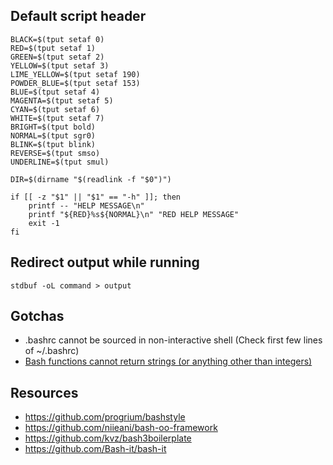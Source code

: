 ## Default script header
```
BLACK=$(tput setaf 0)
RED=$(tput setaf 1)
GREEN=$(tput setaf 2)
YELLOW=$(tput setaf 3)
LIME_YELLOW=$(tput setaf 190)
POWDER_BLUE=$(tput setaf 153)
BLUE=$(tput setaf 4)
MAGENTA=$(tput setaf 5)
CYAN=$(tput setaf 6)
WHITE=$(tput setaf 7)
BRIGHT=$(tput bold)
NORMAL=$(tput sgr0)
BLINK=$(tput blink)
REVERSE=$(tput smso)
UNDERLINE=$(tput smul)

DIR=$(dirname "$(readlink -f "$0")")

if [[ -z "$1" || "$1" == "-h" ]]; then
    printf -- "HELP MESSAGE\n"
    printf "${RED}%s${NORMAL}\n" "RED HELP MESSAGE"
    exit -1
fi
```

## Redirect output while running
```
stdbuf -oL command > output
```

## Gotchas
- .bashrc cannot be sourced in non-interactive shell (Check first few lines of ~/.bashrc)
- [Bash functions cannot return strings (or anything other than integers)](https://stackoverflow.com/questions/3236871/how-to-return-a-string-value-from-a-bash-function)

## Resources
- <https://github.com/progrium/bashstyle>
- <https://github.com/niieani/bash-oo-framework>
- <https://github.com/kvz/bash3boilerplate>
- <https://github.com/Bash-it/bash-it>

